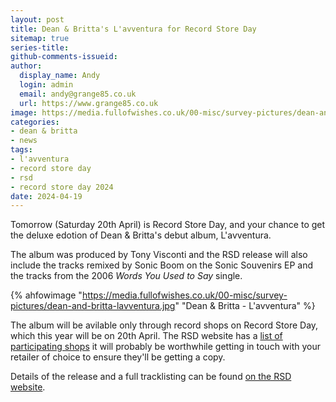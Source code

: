 ```yaml
---
layout: post
title: Dean & Britta's L'avventura for Record Store Day
sitemap: true
series-title:
github-comments-issueid:
author:
  display_name: Andy
  login: admin
  email: andy@grange85.co.uk
  url: https://www.grange85.co.uk
image: https://media.fullofwishes.co.uk/00-misc/survey-pictures/dean-and-britta-lavventura.jpg
categories:
- dean & britta
- news
tags:
- l'avventura
- record store day
- rsd
- record store day 2024
date: 2024-04-19
---
```

Tomorrow (Saturday 20th April) is Record Store Day, and your chance to get the deluxe edotion of Dean & Britta's debut album, L'avventura. 

The album was produced by Tony Visconti and the RSD release will also include the tracks remixed by Sonic Boom on the Sonic Souvenirs EP and the tracks from the 2006 _Words You Used to Say_ single.

{% ahfowimage "https://media.fullofwishes.co.uk/00-misc/survey-pictures/dean-and-britta-lavventura.jpg" "Dean & Britta - L'avventura" %}

The album will be avilable only through record shops on Record Store Day, which this year will be on 20th April. The RSD website has a [list of participating shops](https://recordstoreday.com/Stores) it will probably be worthwhile getting in touch with your retailer of choice to ensure they'll be getting a copy.

Details of the release and a full tracklisting can be found [on the RSD website](https://recordstoreday.com/SpecialRelease/16594).
